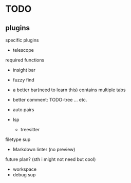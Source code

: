 # TODO

## plugins
specific plugins
+ telescope

required functions
+ insight bar
+ fuzzy find
+ a better bar(need to learn this) contains multiple tabs
+ better comment: TODO-tree ... etc.
+ auto pairs

+ lsp
  + treesitter

filetype sup
+ Markdown linter (no preview)

future plan? (sth i might not need but cool)
+ workspace
+ debug sup
